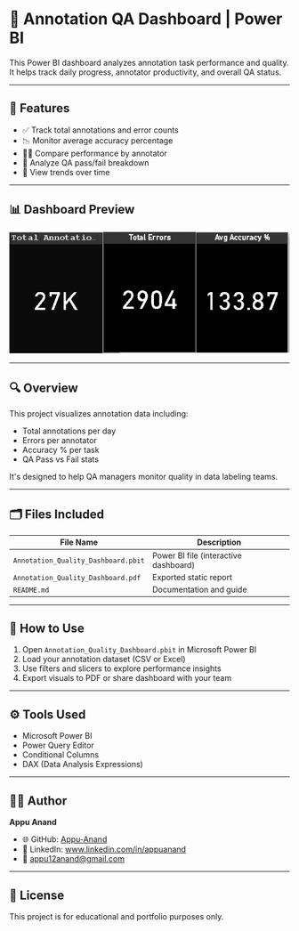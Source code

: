 # 🧠 Annotation QA Dashboard | Power BI

This Power BI dashboard analyzes annotation task performance and quality. It helps track daily progress, annotator productivity, and overall QA status.

---

## 📌 Features

- ✅ Track total annotations and error counts
- 📉 Monitor average accuracy percentage
- 🧑‍💻 Compare performance by annotator
- 🎯 Analyze QA pass/fail breakdown
- 📆 View trends over time

---

## 📊 Dashboard Preview

![Dashboard Screenshot](overview.png)


---

## 🔍 Overview

This project visualizes annotation data including:
- Total annotations per day
- Errors per annotator
- Accuracy % per task
- QA Pass vs Fail stats

It's designed to help QA managers monitor quality in data labeling teams.

---

## 🗂️ Files Included

| File Name | Description |
|-----------|-------------|
| `Annotation_Quality_Dashboard.pbit` | Power BI file (interactive dashboard) |
| `Annotation_Quality_Dashboard.pdf` | Exported static report |
| `README.md` | Documentation and guide |

---

## 🚀 How to Use

1. Open `Annotation_Quality_Dashboard.pbit` in Microsoft Power BI
2. Load your annotation dataset (CSV or Excel)
3. Use filters and slicers to explore performance insights
4. Export visuals to PDF or share dashboard with your team

---

## ⚙️ Tools Used

- Microsoft Power BI
- Power Query Editor
- Conditional Columns
- DAX (Data Analysis Expressions)

---

## 🧑‍💼 Author

**Appu Anand**

- 🌐 GitHub: [Appu-Anand](https://github.com/Appu-Anand)
- 🔗 LinkedIn: www.linkedin.com/in/appuanand
- 📧 appu12anand@gmail.com
---

## 📎 License

This project is for educational and portfolio purposes only.


